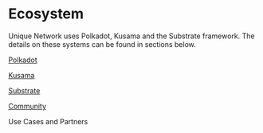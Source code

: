 # Ecosystem 

Unique Network uses Polkadot, Kusama and the Substrate framework. The details on these systems can be found in sections below.

[Polkadot](polkadot.md)

[Kusama](kusama.md)

[Substrate](substrate.md)

[Community](community.md)

Use Cases and Partners